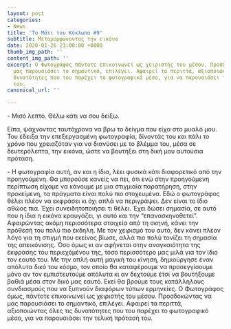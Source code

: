 ```yaml
---
layout: post
categories:
- News
title: 'Το Μάτι του Κύκλωπα #9'
subtitle: Μεταμορφώνοντας την εικόνα
date: 2020-01-26 23:00:00 +0000
thumb_img_path: ''
content_img_path: ''
excerpt: Ο Φωτογράφος πάντοτε επικοινωνεί ως χειριστής του μέσου. Προσδοκώντας να
  μας παρουσιάσει το σημαντικό, επιλέγει. Αφαιρεί τα περιττά, αξιοποιώντας όλες τις
  δυνατότητες που του παρέχει το φωτογραφικό μέσο, για να παρουσιάσει την τελική πρότασή
  του.
canonical_url: ''

---
```

\- Μισό λεπτό. Θέλω κάτι να σου δείξω.

Είπα, ψάχνοντας ταυτόχρονα να βρω το δείγμα που είχα στο μυαλό μου. Του έδειξα την επεξεργασμένη φωτογραφία, δίνοντάς του και πάλι το χρόνο που χρειαζόταν για να διανύσει με το βλέμμα του, μέσα σε δευτερόλεπτα, την εικόνα, ώστε να βουτήξει στη δική μου αυτούσια πρόταση.

\- Η φωτογραφία αυτή, αν και η ίδια, λέει φυσικά κάτι διαφορετικό από την προηγούμενη. Θα μπορούσε κανείς να πει, ότι ενώ στην προηγούμενη περίπτωση είχαμε να κάνουμε με μια στιγμιαία παρατήρηση, στην προκείμενη, τα πράγματα είναι πολύ πιο στοχευμένα. Εδώ ο φωτογράφος θέλει πλέον να εκφράσει κι όχι απλά να περιγράψει. Δεν είναι το ίδιο αθώος πια. Έχει συνειδητοποιήσει τι θέλει. Έχει δώσει σημασία, σε αυτό που η ίδια η εικόνα κραυγάζει, γι αυτό και την “επανασκηνοθετεί”. Αφαιρώντας ακόμη περισσότερα στοιχεία από τη σκηνή, κάνει την πρόθεσή του πολύ πιο έκδηλη. Με τον χειρισμό του αυτό, δεν κάνει πλέον λόγο για τη στιγμή που εκείνος βίωσε, αλλά πιο πολύ τονίζει τη σημασία της απεικόνισης. Όσο όμως κι αν αφήνεται στην αναγκαιότητα της έκφρασης του περιεχόμένου της, τόσο περισσότερο μας μιλά για τον ίδιο τον εαυτό του. Με την απλή αυτή μαγική του κίνηση, δημιούργησε έναν απόλυτα δικό του κόσμο, τον οποίο θα καταφέρουμε να προσεγγίσουμε μόνο αν τον εμπιστευτούμε απόλυτα κι αν δεχτούμε έτσι να βουτήξουμε βαθιά μέσα στον δικό μας εαυτό. Εκεί θα βρούμε τους κατάλληλους συνδιασμούς που να ξυπνούν διαφόρων τύπων ερμηνείες. Ο Φωτογράφος όμως, πάντοτε επικοινωνεί ως χειριστής του μέσου. Προσδοκώντας να μας παρουσιάσει το σημαντικό, επιλέγει. Αφαιρεί τα περιττά, αξιοποιώντας όλες τις δυνατότητες που του παρέχει το φωτογραφικό μέσο, για να παρουσιάσει την τελική πρότασή του.